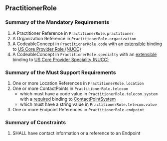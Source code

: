 ## PractitionerRole

### Summary of the Mandatory Requirements
1.  A Practitioner Reference  in `PractitionerRole.practitioner`
1.  A Organization Reference  in `PractitionerRole.organization`
1.  A  CodeableConcept  in `PractitionerRole.code`
with an [extensible](http://hl7.org/fhir/R4/terminologies.html#extensible)
 binding to [US Core Provider Role (NUCC)](http://hl7.org/fhir/us/core/ValueSet/us-core-provider-role)
1.  A  CodeableConcept  in `PractitionerRole.specialty`
with an [extensible](http://hl7.org/fhir/R4/terminologies.html#extensible)
 binding to [US Core Provider Speciality (NUCC)](http://hl7.org/fhir/us/core/ValueSet/us-core-provider-specialty)

### Summary of the Must Support Requirements
1. One or more Location References  in `PractitionerRole.location`
1. One or more  ContactPoints  in `PractitionerRole.telecom`
   - which must have a  code value  in `PractitionerRole.telecom.system`
with a [required](http://hl7.org/fhir/R4/terminologies.html#required)
 binding to [ContactPointSystem](http://hl7.org/fhir/ValueSet/contact-point-system|4.0.0)
   - which must have a  string value  in `PractitionerRole.telecom.value`
1. One or more Endpoint References  in `PractitionerRole.endpoint`

### Summary of Constraints
1. SHALL have contact information or a reference to an Endpoint